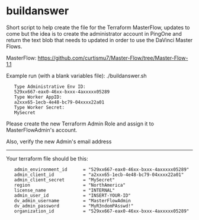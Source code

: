 # buildanswer
Short script to help create the file for the Terraform MasterFlow, updates to come but the idea is to create the administrator account in PingOne and return the text blob that needs to updated in order to use the DaVinci Master Flows.

MasterFlow: https://github.com/curtismu7/Master-Flow/tree/Master-Flow-1.1
       
Example run (with a blank variables file):
./buildanswer.sh

       Type Administrative Env ID:
       529xx667-eax0-46xx-bxxx-4axxxxx05289
       Type Worker AppID:
       a2xxx65-1ecb-4e48-bc79-04xxxx22a01
       Type Worker Secret:
       MySecret

Please create the new Terraform Admin Role and assign it to MasterFlowAdmin's account.

Also, verify the new Admin's email address

--------------------

Your terraform file should be this:

       admin_environment_id      = "529xx667-eax0-46xx-bxxx-4axxxxx05289"
       admin_client_id           = "a2xxx65-1ecb-4e48-bc79-04xxxx22a01"
       admin_client_secret       = "MySecret"
       region                    = "NorthAmerica"
       license_name              = "INTERNAL"
       admin_user_id             = "INSERT-YOUR-ID"
       dv_admin_username         = "MasterFlowAdmin
       dv_admin_password         = "MyR3ndomPAsswd!"
       organization_id           = "529xx667-eax0-46xx-bxxx-4axxxxx05289"

